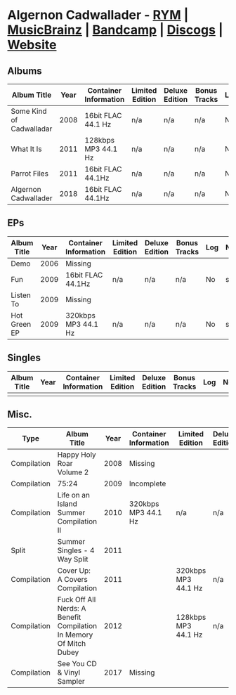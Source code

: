 # Algernon Cadwallader - [RYM](https://rateyourmusic.com/artist/algernon-cadwallader) | [MusicBrainz](https://musicbrainz.org/artist/47272420-4b41-43cb-a009-a349b9d87f42) | [Bandcamp](https://algernoncadwallader.bandcamp.com/music) | [Discogs](https://www.discogs.com/artist/1438351) | [Website](https://www.algernoncadwallader.com/)

## Albums
| Album Title | Year | Container Information | Limited Edition | Deluxe Edition | Bonus Tracks | Log | Notes | 
| ----------- | ---- | --------------------- | --------------- | -------------- | ------------ | --- | ----- |
| Some Kind of Cadwalladar | 2008 | 16bit FLAC 44.1 Hz | n/a | n/a | n/a | No | slsk |
| What It Is | 2011 | 128kbps MP3 44.1 Hz | n/a | n/a | n/a | No | slsk |
| Parrot Files | 2011 | 16bit FLAC 44.1Hz | n/a | n/a | n/a | No | slsk |
| Algernon Cadwallader | 2018 | 16bit FLAC 44.1Hz | n/a | n/a | n/a | No | slsk |

## EPs
| Album Title | Year | Container Information | Limited Edition | Deluxe Edition | Bonus Tracks | Log | Notes |
| ----------- | ---- | --------------------- | --------------- | -------------- | ------------ | --- | ----- |
| Demo | 2006 | Missing |  |  |  |  |  |
| Fun | 2009 | 16bit FLAC 44.1Hz | n/a | n/a | n/a | No | slsk |
| Listen To | 2009 | Missing |
| Hot Green EP | 2009 | 320kbps MP3 44.1 Hz | n/a | n/a | n/a | No | slsk |

## Singles
| Album Title | Year | Container Information | Limited Edition | Deluxe Edition | Bonus Tracks | Log | Notes |
| ----------- | ---- | --------------------- | --------------- | -------------- | ------------ | --- | ----- |
|  |  |  |  |  |  |  |  |

## Misc.
| Type | Album Title | Year | Container Information | Limited Edition | Deluxe Edition | Bonus Tracks | Log | Notes |
|------|-------------|------|-----------------------|-----------------|----------------|--------------|-----|-------|
| Compilation | Happy Holy Roar Volume 2 | 2008 | Missing | 
| Compilation | 75:24 | 2009 | Incomplete | 
| Compilation | Life on an Island Summer Compilation II | 2010 | 320kbps MP3 44.1 Hz | n/a | n/a | n/a | No | slsk |
| Split | Summer Singles - 4 Way Split | 2011 |
| Compilation | Cover Up: A Covers Compilation | 2011 | | 320kbps MP3 44.1 Hz | n/a | n/a | n/a | No | slsk |
| Compilation | Fuck Off All Nerds: A Benefit Compilation In Memory Of Mitch Dubey | 2012 | | 128kbps MP3 44.1 Hz | n/a | n/a | n/a | No | slsk |
| Compilation | See You CD & Vinyl Sampler | 2017 | Missing |
